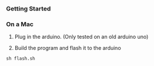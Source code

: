 ### Getting Started

### On a Mac
1) Plug in the arduino. (Only tested on an old arduino uno)

2) Build the program and flash it to the arduino
```
sh flash.sh
```